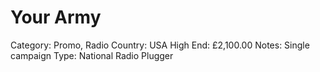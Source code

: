 # Your Army

Category: Promo, Radio
Country: USA
High End: £2,100.00
Notes: Single campaign
Type: National Radio Plugger
